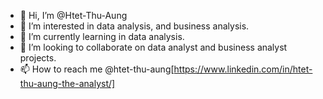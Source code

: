 - 👋 Hi, I’m @Htet-Thu-Aung
- 👀 I’m interested in data analysis, and business analysis.
- 🌱 I’m currently learning in data analysis.
- 💞️ I’m looking to collaborate on data analyst and business analyst projects.
- 📫 How to reach me @htet-thu-aung[https://www.linkedin.com/in/htet-thu-aung-the-analyst/]

<!---
Htet-Thu-Ag/Htet-Thu-Ag is a ✨ special ✨ repository because its `README.md` (this file) appears on your GitHub profile.
You can click the Preview link to take a look at your changes.
--->
